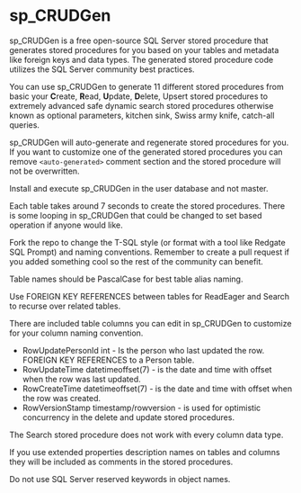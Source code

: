 # sp_CRUDGen

sp_CRUDGen is a free open-source SQL Server stored procedure that generates stored procedures for you based on your tables and metadata like foreign keys and data types. The generated stored procedure code utilizes the SQL Server community best practices.

You can use sp_CRUDGen to generate 11 different stored procedures from basic your **C**reate, **R**ead, **U**pdate, **D**elete, Upsert stored procedures to extremely advanced safe dynamic search stored procedures otherwise known as optional parameters, kitchen sink, Swiss army knife, catch-all queries.

sp_CRUDGen will auto-generate and regenerate stored procedures for you. If you want to customize one of the generated stored procedures you can remove `<auto-generated>` comment section and the stored procedure will not be overwritten.

Install and execute sp_CRUDGen in the user database and not master.

Each table takes around 7 seconds to create the stored procedures. There is some looping in sp_CRUDGen that could be changed to set based operation if anyone would like.

Fork the repo to change the T-SQL style (or format with a tool like Redgate SQL Prompt) and naming conventions. Remember to create a pull request if you added something cool so the rest of the community can benefit.

Table names should be PascalCase for best table alias naming.

Use FOREIGN KEY REFERENCES between tables for ReadEager and Search to recurse over related tables.

There are included table columns you can edit in sp_CRUDGen to customize for your column naming convention.

 - RowUpdatePersonId int - Is the person who last updated the row.
   FOREIGN KEY REFERENCES to a Person table.
 - RowUpdateTime datetimeoffset(7) - is the date and time with offset
   when the row was last updated.
 - RowCreateTime datetimeoffset(7) - is the date and time with offset
   when the row was created.
 - RowVersionStamp timestamp/rowversion - is used for optimistic
   concurrency in the delete and update stored procedures.

The Search stored procedure does not work with every column data type.

If you use extended properties description names on tables and columns they will be included as comments in the stored procedures.

Do not use SQL Server reserved keywords in object names.